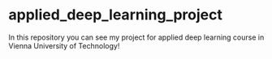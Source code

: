 # applied_deep_learning_project
In this repository you can see my project for applied deep learning course in Vienna University of Technology!
